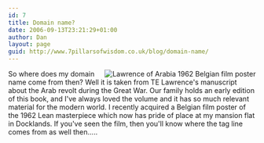 ```yaml
---
id: 7
title: Domain name?
date: 2006-09-13T23:21:29+01:00
author: Dan
layout: page
guid: http://www.7pillarsofwisdom.co.uk/blog/domain-name/
---
```

<img title="Lawrence of Arabia 1962 Belgian film poster" alt="Lawrence of Arabia 1962 Belgian film poster" src="http://www.7pillarsofwisdom.co.uk/images/aurens.jpg" align="right" />So where does my domain name come from then? Well it is taken from TE Lawrence's manuscript about the Arab revolt during the Great War. Our family holds an early edition of this book, and I've always loved the volume and it has so much relevant material for the modern world. I recently acquired a Belgian film poster of the 1962 Lean masterpiece which now has pride of place at my mansion flat in Docklands. If you've seen the film, then you'll know where the tag line comes from as well then&#8230;..